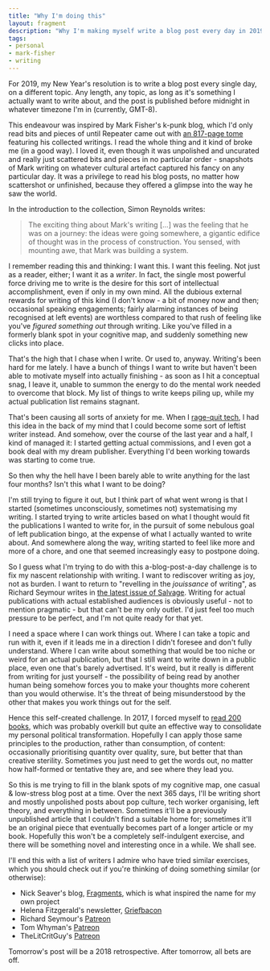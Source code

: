 ```yaml
---
title: "Why I'm doing this"
layout: fragment
description: "Why I'm making myself write a blog post every day in 2019."
tags:
- personal
- mark-fisher
- writing
---
```


For 2019, my New Year's resolution is to write a blog post every single day, on a different topic. Any length, any topic, as long as it's something I actually want to write about, and the post is published before midnight in whatever timezone I'm in (currently, GMT-8).

This endeavour was inspired by Mark Fisher's k-punk blog, which I'd only read bits and pieces of until Repeater came out with [an 817-page tome](https://repeaterbooks.com/product/k-punk-the-collected-and-unpublished-writings-of-mark-fisher-2004-2016/) featuring his collected writings. I read the whole thing and it kind of broke me (in a good way). I loved it, even though it was unpolished and uncurated and really just scattered bits and pieces in no particular order - snapshots of Mark writing on whatever cultural artefact captured his fancy on any particular day. It was a privilege to read his blog posts, no matter how scattershot or unfinished, because they offered a glimpse into the way he saw the world.

In the introduction to the collection, Simon Reynolds writes:

> The exciting thing about Mark's writing [...] was the feeling that he was on a journey: the ideas were going somewhere, a gigantic edifice of thought was in the process of construction. You sensed, with mounting awe, that Mark was building a system.

I remember reading this and thinking: I want this. I want this feeling. Not just as a reader, either; I want it as a _writer_. In fact, the single most powerful force driving me to write is the desire for this sort of intellectual accomplishment, even if only in my own mind. All the dubious external rewards for writing of this kind (I don't know - a bit of money now and then; occasional speaking engagements; fairly alarming instances of being recognised at left events) are worthless compared to that rush of feeling like you've _figured something out_ through writing. Like you've filled in a formerly blank spot in your cognitive map, and suddenly something new clicks into place.

That's the high that I chase when I write. Or used to, anyway. Writing's been hard for me lately. I have a bunch of things I want to write but haven't been able to motivate myself into actually finishing - as soon as I hit a conceptual snag, I leave it, unable to summon the energy to do the mental work needed to overcome that block. My list of things to write keeps piling up, while my actual publication list remains stagnant.

That's been causing all sorts of anxiety for me. When I [rage-quit tech](https://www.notesfrombelow.org/article/silicon-inquiry), I had this idea in the back of my mind that I could become some sort of leftist writer instead. And somehow, over the course of the last year and a half, I kind of managed it: I started getting actual commissions, and I even got a book deal with my dream publisher. Everything I'd been working towards was starting to come true.

So then why the hell have I been barely able to write anything for the last four months? Isn't this what I want to be doing?

I'm still trying to figure it out, but I think part of what went wrong is that I started (sometimes unconsciously, sometimes not) systematising my writing. I started trying to write articles based on what I thought would fit the publications I wanted to write for, in the pursuit of some nebulous goal of left publication bingo, at the expense of what I actually wanted to write about. And somewhere along the way, writing started to feel like more and more of a chore, and one that seemed increasingly easy to postpone doing.

So I guess what I'm trying to do with this a-blog-post-a-day challenge is to fix my nascent relationship with writing. I want to rediscover writing as joy, not as burden. I want to return to "revelling in the _jouissance_ of writing", as Richard Seymour writes in [the latest issue of Salvage](https://salvagequarterly.bigcartel.com/product/issue-6). Writing for actual publications with actual established audiences is obviously useful - not to mention pragmatic - but that can't be my only outlet. I'd just feel too much pressure to be perfect, and I'm not quite ready for that yet.

I need a space where I can work things out. Where I can take a topic and run with it, even if it leads me in a direction I didn't foresee and don't fully understand. Where I can write about something that would be too niche or weird for an actual publication, but that I still want to write down in a public place, even one that's barely advertised. It's weird, but it really is different from writing for just yourself - the possibility of being read by another human being somehow forces you to make your thoughts more coherent than you would otherwise. It's the threat of being misunderstood by the other that makes you work things out for the self.

Hence this self-created challenge. In 2017, I forced myself to [read 200 books](/posts/a-year-of-200-books), which was probably overkill but quite an effective way to consolidate my personal political transformation. Hopefully I can apply those same principles to the production, rather than consumption, of content: occasionally prioritising quantity over quality, sure, but better that than creative sterility. Sometimes you just need to get the words out, no matter how half-formed or tentative they are, and see where they lead you.

So this is me trying to fill in the blank spots of my cognitive map, one casual & low-stress blog post at a time. Over the next 365 days, I'll be writing short and mostly unpolished posts about pop culture, tech worker organising, left theory, and everything in between. Sometimes it'll be a previously unpublished article that I couldn't find a suitable home for; sometimes it'll be an original piece that eventually becomes part of a longer article or my book. Hopefully this won't be a completely self-indulgent exercise, and there will be something novel and interesting once in a while. We shall see.

I'll end this with a list of writers I admire who have tried similar exercises, which you should check out if you're thinking of doing something similar (or otherwise):

* Nick Seaver's blog, [Fragments](https://twitter.com/npseaver/status/1073222058077765632), which is what inspired the name for my own project
* Helena Fitzgerald's newsletter, [Griefbacon](https://griefbacon.substack.com/)
* Richard Seymour's [Patreon](https://www.patreon.com/richardseymourwtf)
* Tom Whyman's [Patreon](https://www.patreon.com/TomWhyman)
* TheLitCritGuy's [Patreon](https://www.patreon.com/TheLitCritGuy/posts)

Tomorrow's post will be a 2018 retrospective. After tomorrow, all bets are off.
